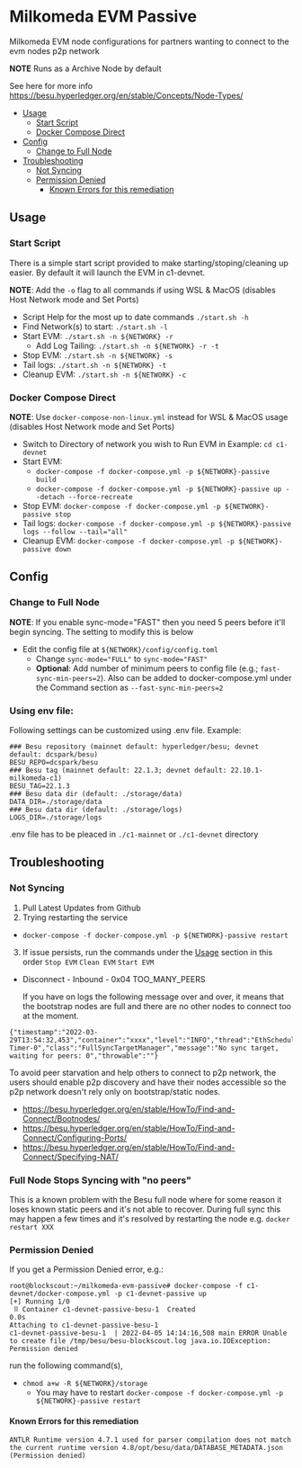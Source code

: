 # Milkomeda EVM Passive <!-- omit in toc -->

Milkomeda EVM node configurations for partners wanting to connect to the evm nodes p2p network

**NOTE** Runs as a Archive Node by default

See here for more info <https://besu.hyperledger.org/en/stable/Concepts/Node-Types/>

- [Usage](#usage)
  - [Start Script](#start-script)
  - [Docker Compose Direct](#docker-compose-direct)
- [Config](#config)
  - [Change to Full Node](#change-to-full-node)
- [Troubleshooting](#troubleshooting)
  - [Not Syncing](#not-syncing)
  - [Permission Denied](#permission-denied)
    - [Known Errors for this remediation](#known-errors-for-this-remediation)

## Usage

### Start Script
There is a simple start script provided to make starting/stoping/cleaning up easier. By default it will launch the EVM in c1-devnet.

**NOTE**: Add the `-o` flag to all commands if using WSL & MacOS (disables Host Network mode and Set Ports)

- Script Help for the most up to date commands `./start.sh -h`
- Find Network(s) to start: `./start.sh -l`
- Start EVM: `./start.sh -n ${NETWORK} -r`
  - Add Log Tailing: `./start.sh -n ${NETWORK} -r -t`
- Stop EVM: `./start.sh -n ${NETWORK} -s`
- Tail logs: `./start.sh -n ${NETWORK} -t`
- Cleanup EVM: `./start.sh -n ${NETWORK} -c`

### Docker Compose Direct

**NOTE**: Use `docker-compose-non-linux.yml` instead for WSL & MacOS usage (disables Host Network mode and Set Ports)

- Switch to Directory of network you wish to Run EVM in Example: `cd c1-devnet`
- Start EVM:
  - `docker-compose -f docker-compose.yml -p ${NETWORK}-passive build`
  - `docker-compose -f docker-compose.yml -p ${NETWORK}-passive up --detach --force-recreate`
- Stop EVM: `docker-compose -f docker-compose.yml -p ${NETWORK}-passive stop`
- Tail logs: `docker-compose -f docker-compose.yml -p ${NETWORK}-passive logs --follow --tail="all"`
- Cleanup EVM: `docker-compose -f docker-compose.yml -p ${NETWORK}-passive down`


## Config

### Change to Full Node
**NOTE**: If you enable sync-mode="FAST" then you need 5 peers before it'll begin syncing. The setting to modify this is below

- Edit the config file at `${NETWORK}/config/config.toml`
  - Change `sync-mode="FULL"` to `sync-mode="FAST"`
  - **Optional**: Add number of minimum peers to config file (e.g.; `fast-sync-min-peers=2`). Also can be added to docker-compose.yml under the Command section as `--fast-sync-min-peers=2`

### Using env file:
Following settings can be customized using .env file. Example:
```
### Besu repository (mainnet default: hyperledger/besu; devnet default: dcspark/besu)
BESU_REPO=dcspark/besu
### Besu tag (mainnet default: 22.1.3; devnet default: 22.10.1-milkomeda-c1)
BESU_TAG=22.1.3
### Besu data dir (default: ./storage/data)
DATA_DIR=./storage/data
### Besu data dir (default: ./storage/logs)
LOGS_DIR=./storage/logs
```
.env file has to be pleaced in `./c1-mainnet` or `./c1-devnet` directory

## Troubleshooting

### Not Syncing
1. Pull Latest Updates from Github
2. Trying restarting the service
  - `docker-compose -f docker-compose.yml -p ${NETWORK}-passive restart`
3. If issue persists, run the commands under the [Usage](#usage) section in this order `Stop EVM` `Clean EVM` `Start EVM`

- Disconnect - Inbound - 0x04 TOO_MANY_PEERS

  If you have on logs the following message over and over, it means that the bootstrap nodes are full and there are no other nodes to connect too at the moment.

```
{"timestamp":"2022-03-29T13:54:32,453","container":"xxxx","level":"INFO","thread":"EthScheduler-Timer-0","class":"FullSyncTargetManager","message":"No sync target, waiting for peers: 0","throwable":""}
```

To avoid peer starvation and help others to connect to p2p network, the users should enable p2p discovery and have their nodes accessible so the p2p network doesn't rely only on bootstrap/static nodes.

- https://besu.hyperledger.org/en/stable/HowTo/Find-and-Connect/Bootnodes/
- https://besu.hyperledger.org/en/stable/HowTo/Find-and-Connect/Configuring-Ports/
- https://besu.hyperledger.org/en/stable/HowTo/Find-and-Connect/Specifying-NAT/

### Full Node Stops Syncing with "no peers"

This is a known problem with the Besu full node where for some reason it loses known static peers and it's not able to recover. During full sync this may happen a few times and it's resolved by restarting the node e.g. `docker restart XXX`

### Permission Denied

If you get a Permission Denied error,  e.g.:
```
root@blockscout:~/milkomeda-evm-passive# docker-compose -f c1-devnet/docker-compose.yml -p c1-devnet-passive up
[+] Running 1/0
 ⠿ Container c1-devnet-passive-besu-1  Created                                                                                                                                                                              0.0s
Attaching to c1-devnet-passive-besu-1
c1-devnet-passive-besu-1  | 2022-04-05 14:14:16,508 main ERROR Unable to create file /tmp/besu/besu-blockscout.log java.io.IOException: Permission denied
```

run the following command(s),
- `chmod a+w -R ${NETWORK}/storage`
  - You may have to restart `docker-compose -f docker-compose.yml -p ${NETWORK}-passive restart`

#### Known Errors for this remediation

```
ANTLR Runtime version 4.7.1 used for parser compilation does not match the current runtime version 4.8/opt/besu/data/DATABASE_METADATA.json (Permission denied)
```
